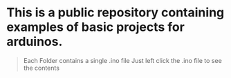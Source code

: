 # This is a public repository containing examples of basic projects for arduinos.

> Each Folder contains a single .ino file 
> Just left click the .ino file to see the contents